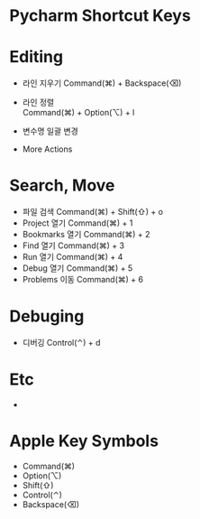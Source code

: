 Pycharm Shortcut Keys
===

# Editing
- 라인 지우기
  Command(⌘) + Backspace(⌫)

- 라인 정렬 <br>
  Command(⌘) + Option(⌥) + l
- 변수명 일괄 변경 <br>
  
- More Actions
  

# Search, Move
- 파일 검색
  Command(⌘) + Shift(⇧) + o
- Project 열기
  Command(⌘) + 1
- Bookmarks 열기
  Command(⌘) + 2
- Find 열기
  Command(⌘) + 3
- Run 열기
  Command(⌘) + 4
- Debug 열기
  Command(⌘)  + 5  
- Problems 이동
  Command(⌘) + 6

# Debuging
- 디버깅
  Control(⌃) + d
# Etc
- 


# Apple Key Symbols
- Command(⌘)
- Option(⌥)
- Shift(⇧)
- Control(⌃)
- Backspace(⌫)
